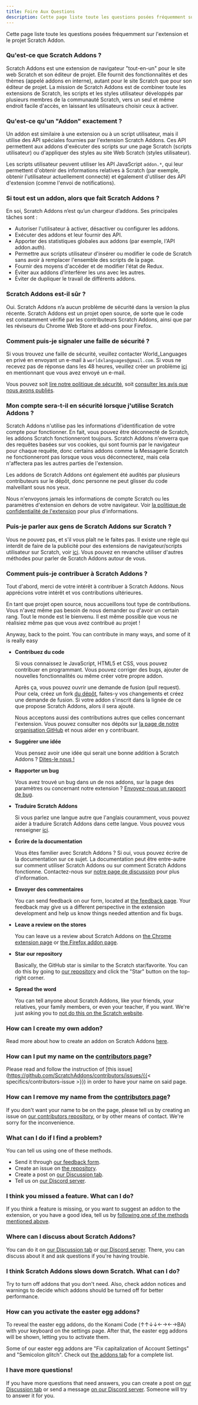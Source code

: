```yaml
---
title: Foire Aux Questions
description: Cette page liste toute les questions posées fréquemment sur l'extension et le projet Scratch Addon.
---
```


Cette page liste toute les questions posées fréquemment sur l'extension et le projet Scratch Addon.

### Qu'est-ce que Scratch Addons ?

Scratch Addons est une extension de navigateur "tout-en-un" pour le site web Scratch et son éditeur de projet. Elle fournit des fonctionnalités et des thèmes (appelé addons en interne), autant pour le site Scratch que pour son éditeur de projet. La mission de Scratch Addons est de combiner toute les extensions de Scratch, les scripts et les styles utilisateur développés par plusieurs membres de la communauté Scratch, vers un seul et même endroit facile d'accès, en laissant les utilisateurs choisir ceux à activer.

### Qu'est-ce qu'un "Addon" exactement ?

Un addon est similaire à une extension ou à un script utilisateur, mais il utilise des API spéciales fournies par l'extension Scratch Addons. Ces API permettent aux addons d'exécuter des scripts sur une page Scratch (scripts utilisateur) ou d'appliquer des styles au site Web Scratch (styles utilisateur).

Les scripts utilisateur peuvent utiliser les API JavaScript `addon.*`, qui leur permettent d'obtenir des informations relatives à Scratch (par exemple, obtenir l'utilisateur actuellement connecté) et également d'utiliser des API d'extension (comme l'envoi de notifications).

### Si tout est un addon, alors que fait Scratch Addons ? 

En soi, Scratch Addons n’est qu’un chargeur d’addons. Ses principales tâches sont :

- Autoriser l'utilisateur à activer, désactiver ou configurer les addons. 
- Exécuter des addons et leur fournir des API. 
- Apporter des statistiques globales aux addons (par exemple, l'API addon.auth).
- Permettre aux scripts utilisateur d'insérer ou modifier le code de Scratch sans avoir à remplacer l'ensemble des scripts de la page.
- Fournir des moyens d'accéder et de modifier l'état de Redux.
- Éviter aux addons d’interférer les uns avec les autres. 
- Éviter de dupliquer le travail de différents addons. 

### Scratch Addons est-il sûr ?

Oui. Scratch Addons n’a aucun problème de sécurité dans la version la plus récente. Scratch Addons est un projet open source, de sorte que le code est constamment vérifié par les contributeurs Scratch Addons, ainsi que par les réviseurs du Chrome Web Store et add-ons pour Firefox. 

### Comment puis-je signaler une faille de sécurité ?

Si vous trouvez une faille de sécurité, veuillez contacter World_Languages ​​en privé en envoyant un e-mail à `worldxlanguages@gmail.com`. Si vous ne recevez pas de réponse dans les 48 heures, veuillez créer un problème [ici](https://github.com/ScratchAddons/ScratchAddons/issues/) en mentionnant que vous avez envoyé un e-mail.

Vous pouvez soit [lire notre politique de sécurité](https://github.com/ScratchAddons/ScratchAddons/security/policy), soit [consulter les avis que nous avons publiés](https://github.com/ScratchAddons/ScratchAddons/security/advisories?state=published).

### Mon compte sera-t-il en sécurité lorsque j'utilise Scratch Addons ?

Scratch Addons n'utilise pas les informations d'identification de votre compte pour fonctionner. En fait, vous pouvez être déconnecté de Scratch, les addons Scratch fonctionneront toujours. Scratch Addons n'enverra que des requêtes basées sur vos cookies, qui sont fournis par le navigateur pour chaque requête, donc certains addons comme la Messagerie Scratch ne fonctionneront pas lorsque vous vous déconnecterez, mais cela n'affectera pas les autres parties de l'extension.

Les addons de Scratch Addons ont également été audités par plusieurs contributeurs sur le dépôt, donc personne ne peut glisser du code malveillant sous nos yeux.

Nous n'envoyons jamais les informations de compte Scratch ou les paramètres d'extension en dehors de votre navigateur. Voir [la politique de confidentialité de l'extension](/docs/privacy/policies/extension) pour plus d'informations.

### Puis-je parler aux gens de Scratch Addons sur Scratch ?

Vous ne pouvez pas, et s'il vous plaît ne le faites pas. Il existe une règle qui interdit de faire de la publicité pour des extensions de navigateur/scripts utilisateur sur Scratch, voir [ici](https://scratch.mit.edu/discuss/post/2907564/). Vous pouvez en revanche utiliser d'autres méthodes pour parler de Scratch Addons autour de vous.

### Comment puis-je contribuer à Scratch Addons ?

Tout d'abord, merci de votre intérêt à contribuer à Scratch Addons. Nous apprécions votre intérêt et vos contributions ultérieures.

En tant que projet open source, nous accueillons tout type de contributions. Vous n'avez même pas besoin de nous demander ou d'avoir un certain rang. Tout le monde est le bienvenu. Il est même possible que vous ne réalisiez même pas que vous avez contribué au projet !

Anyway, back to the point. You can contribute in many ways, and some of it is really easy

- **Contribuez du code**

  Si vous connaissez le JavaScript, HTML5 et CSS, vous pouvez contribuer en programmant. Vous pouvez corriger des bugs, ajouter de nouvelles fonctionnalités ou même créer votre propre addon.

  Après ça, vous pouvez ouvrir une demande de fusion (pull request). Pour cela, créez un fork [du dépôt](https://github.com/ScratchAddons/ScratchAddons/), faites-y vos changements et créez une demande de fusion. Si votre addon s'inscrit dans la lignée de ce que propose Scratch Addons, alors il sera ajouté.

  Nous acceptons aussi des contributions autres que celles concernant l'extension. Vous pouvez consulter nos dépôts sur [la page de notre organisation GitHub](https://github.com/ScratchAddons) et nous aider en y contribuant.

- **Suggérer une idée** 

  Vous pensez avoir une idée qui serait une bonne addition à Scratch Addons ? [Dites-le nous !](#i-think-you-missed-a-feature-what-can-i-do)

- **Rapporter un bug**

  Vous avez trouvé un bug dans un de nos addons, sur la page des paramètres ou concernant notre extension ? [Envoyez-nous un rapport de bug](#what-can-i-do-if-i-find-a-problem).

- **Traduire Scratch Addons**

  Si vous parlez une langue autre que l'anglais couramment, vous pouvez aider à traduire Scratch Addons dans cette langue. Vous pouvez vous renseigner [ici](/docs/localization/joining-the-localization-team).

- **Écrire de la documentation**

  Vous êtes familier avec Scratch Addons ? Si oui, vous pouvez écrire de la documentation sur ce sujet. La documentation peut être entre-autre sur comment utiliser Scratch Addons ou sur comment Scratch Addons fonctionne. Contactez-nous sur [notre page de discussion](https://github.com/ScratchAddons/ScratchAddons/discussions) pour plus d'information.

- **Envoyer des commentaires**

  You can send feedback on our form, located at [the feedback page](https://scratchaddons.com/feedback). Your feedback may give us a different perspective in the extension development and help us know things needed attention and fix bugs.

- **Leave a review on the stores**

  You can leave us a review about Scratch Addons on [the Chrome extension page](https://chrome.google.com/webstore/detail/fbeffbjdlemaoicjdapfpikkikjoneco) or [the Firefox addon page](https://addons.mozilla.org/firefox/addon/scratch-messaging-extension/).

- **Star our repository**

  Basically, the GitHub star is similar to the Scratch star/favorite. You can do this by going to [our repository](https://github.com/ScratchAddons/ScratchAddons) and click the "Star" button on the top-right corner.

- **Spread the word**

  You can tell anyone about Scratch Addons, like your friends, your relatives, your family members, or even your teacher, if you want. We're just asking you to [not do this on the Scratch website](#can-i-tell-people-about-scratch-addons-on-scratch).

### How can I create my own addon?

Read more about how to create an addon on Scratch Addons [here](/docs/develop/getting-started).

### How can I put my name on the [contributors page](/contributors)?

Please read and follow the instruction of [this issue](https://github.com/ScratchAddons/contributors/issues/{{< specifics/contributors-issue >}}) in order to have your name on said page.

### How can I remove my name from the [contributors page](/contributors)?

If you don't want your name to be on the page, please tell us by creating an issue on [our contributors repository](https://github.com/ScratchAddons/contributors/issues/), or by other means of contact. We're sorry for the inconvenience.

### What can I do if I find a problem?

You can tell us using one of these methods.

- Send it through [our feedback form](https://scratchaddons.com/feedback).
- Create an issue on [the repository](https://github.com/ScratchAddons/ScratchAddons/issues).
- Create a post on [our Discussion tab](https://github.com/ScratchAddons/ScratchAddons/discussions).
- Tell us on [our Discord server](https://discord.gg/R5NBqwMjNc).

### I think you missed a feature. What can I do?

If you think a feature is missing, or you want to suggest an addon to the extension, or you have a good idea, tell us by [following one of the methods mentioned above](#what-can-i-do-if-i-find-a-problem).

### Where can I discuss about Scratch Addons?

You can do it on [our Discussion tab](https://github.com/ScratchAddons/ScratchAddons/discussions) or [our Discord server](https://discord.gg/R5NBqwMjNc). There, you can discuss about it and ask questions if you're having trouble.

### I think Scratch Addons slows down Scratch. What can I do?

Try to turn off addons that you don't need. Also, check addon notices and warnings to decide which addons should be turned off for better performance. 

### How can you activate the easter egg addons?

To reveal the easter egg addons, do the Konami Code (↑↑↓↓←→←→BA) with your keyboard on the settings page. After that, the easter egg addons will be shown, letting you to activate them.

Some of our easter egg addons are "Fix capitalization of Account Settings" and "Semicolon glitch". Check out [the addons tab](/addons) for a complete list.

### I have more questions!

If you have more questions that need answers, you can create a post on [our Discussion tab](https://github.com/ScratchAddons/ScratchAddons/discussions) or send a message [on our Discord server](https://discord.gg/R5NBqwMjNc). Someone will try to answer it for you.
